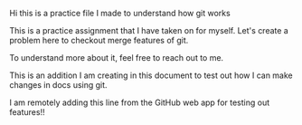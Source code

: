 Hi this is a practice file I made to understand how git works

This is a practice assignment that I have taken on for myself. Let's create a problem here to checkout merge features of git.

To understand more about it, feel free to reach out to me.

This is an addition I am creating in this document to test out how I can make changes in docs using git.

I am remotely adding this line from the GitHub web app for testing out features!!
